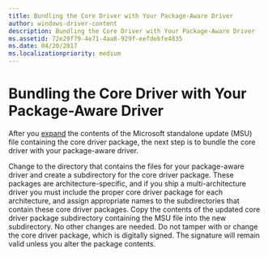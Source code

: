 ```yaml
---
title: Bundling the Core Driver with Your Package-Aware Driver
author: windows-driver-content
description: Bundling the Core Driver with Your Package-Aware Driver
ms.assetid: 72e29f79-4e71-4aa8-929f-eefdebfe4835
ms.date: 04/20/2017
ms.localizationpriority: medium
---
```


# Bundling the Core Driver with Your Package-Aware Driver


After you [expand](getting-the-updated-core-driver-package.md) the contents of the Microsoft standalone update (MSU) file containing the core driver package, the next step is to bundle the core driver with your package-aware driver.

Change to the directory that contains the files for your package-aware driver and create a subdirectory for the core driver package. These packages are architecture-specific, and if you ship a multi-architecture driver you must include the proper core driver package for each architecture, and assign appropriate names to the subdirectories that contain these core driver packages. Copy the contents of the updated core driver package subdirectory containing the MSU file into the new subdirectory. No other changes are needed. Do not tamper with or change the core driver package, which is digitally signed. The signature will remain valid unless you alter the package contents.

 

 




